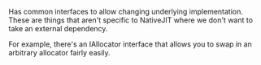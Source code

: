 Has common interfaces to allow changing underlying implementation. These are things that aren't specific to NativeJIT where we don't want to take an external dependency.

For example, there's an IAllocator interface that allows you to swap in an arbitrary allocator fairly easily.